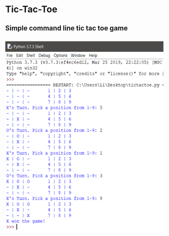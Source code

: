 # Tic-Tac-Toe
<h2>Simple command line tic tac toe game<h2>
<img src="tictactoe.PNG" width="500", height="600">
